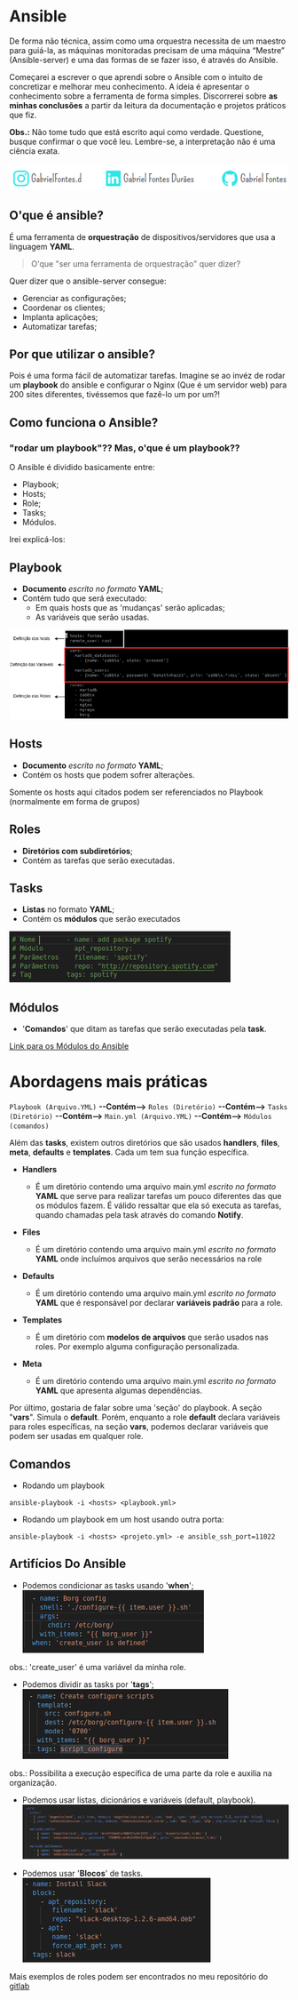 # Ansible
De forma não técnica, assim como uma orquestra necessita de um maestro para guiá-la, as máquinas monitoradas precisam de uma máquina “Mestre” (Ansible-server) e uma das formas de se fazer isso, é através do Ansible.

Começarei a escrever o que aprendi sobre o Ansible com o intuito de concretizar e melhorar meu conhecimento. A ideia é apresentar o conhecimento sobre a ferramenta de forma simples. Discorrerei sobre **as minhas conclusões** a partir da leitura da documentação e projetos práticos que fiz.

**Obs.:** Não tome tudo que está escrito aqui como verdade. Questione, busque confirmar o que você leu. Lembre-se, a interpretação não é uma ciência exata.


![Redes Sociais](Imagem/credencial.png)


## **O'que é ansible?**
É uma ferramenta de **orquestração** de dispositivos/servidores que usa a linguagem **YAML**.


> O'que "ser uma ferramenta de orquestração" quer dizer?

Quer dizer que o ansible-server consegue:

- Gerenciar as configurações;
- Coordenar os clientes;
- Implanta aplicações;
- Automatizar tarefas;

## **Por que utilizar o ansible?**
Pois é uma forma fácil de automatizar tarefas. Imagine se ao invéz de rodar um **playbook** do ansible e configurar o Nginx (Que é um servidor web) para 200 sites diferentes, tivéssemos que fazê-lo um por um?!

## **Como funciona o Ansible?**
### "rodar um playbook"?? Mas, o'que é um playbook??
O Ansible é dividido basicamente entre:

- Playbook;
- Hosts;
- Role;
- Tasks;
- Módulos.

Irei explicá-los:

## **Playbook**

- **Documento** *escrito no formato* **YAML**;
- Contém tudo que será executado:
  -  Em quais hosts que as 'mudanças' serão aplicadas;
  -  As variáveis que serão usadas.

![Playbook](Imagem/playbook.png)

## **Hosts**

- **Documento** *escrito no formato* **YAML**;
- Contém os hosts que podem sofrer alterações.

Somente os hosts aqui citados podem ser referenciados no Playbook (normalmente em forma de grupos)

## **Roles**

- **Diretórios com subdiretórios**;
- Contém as tarefas que serão executadas.

## **Tasks**

- **Listas** no formato **YAML**;
- Contém os **módulos** que serão executados

![Tasks](Imagem/tasks2.png)

## **Módulos**

- '**Comandos**' que ditam as tarefas que serão executadas pela **task**.

[Link para os Módulos do Ansible](https://docs.ansible.com/ansible/latest/modules/list_of_all_modules.html) 

# **Abordagens mais práticas** 
`Playbook (Arquivo.YML)` **--Contém-->** `Roles (Diretório)` **--Contém-->** `Tasks (Diretório)` **--Contém-->** `Main.yml (Arquivo.YML)` **--Contém-->** `Módulos (comandos)`

Além das **tasks**, existem outros diretórios que são usados **handlers**, **files**, **meta**, **defaults** e **templates**. Cada um tem sua função específica.

- **Handlers**
  - É um diretório contendo uma arquivo main.yml *escrito no formato* **YAML**  que serve para realizar tarefas um pouco diferentes das que os módulos fazem. É válido ressaltar que ela só executa as tarefas, quando chamadas pela task através do comando **Notify**.

- **Files**
  - É um diretório contendo uma arquivo main.yml *escrito no formato* **YAML** onde incluímos arquivos que serão necessários na role
    
- **Defaults**
  - É um diretório contendo uma arquivo main.yml *escrito no formato* **YAML** que é responsável por declarar **variáveis padrão** para a role.

- **Templates**
  - É um diretório com **modelos de arquivos** que serão usados nas roles. Por exemplo alguma configuração personalizada.

- **Meta**
  - É um diretório contendo uma arquivo main.yml *escrito no formato* **YAML**  que apresenta algumas dependências.

Por último, gostaria de falar sobre uma 'seção' do playbook. A seção "**vars**". Simula o **default**. Porém, enquanto a role **default** declara variáveis para roles específicas, na seção **vars**, podemos declarar variáveis que podem ser usadas em qualquer role.

## **Comandos**
- Rodando um playbook
```
ansible-playbook -i <hosts> <playbook.yml>
```

- Rodando um playbook em um host usando outra porta:
```
ansible-playbook -i <hosts> <projeto.yml> -e ansible_ssh_port=11022
```


## **Artifícios Do Ansible**

- Podemos condicionar as tasks usando '**when**';\
![when](Imagem/when.png)

obs.: 'create_user' é uma variável da minha role.

- Podemos dividir as tasks por '**tags**';\
![tags](Imagem/tasks.png)

obs.: Possibilita a execução específica de uma parte da role e auxilia na organização.

- Podemos usar listas, dicionários e variáveis (default, playbook).\
![vars](Imagem/lista.png)

- Podemos usar '**Blocos**' de tasks.\
![Blocos](Imagem/Bloco.png)


Mais exemplos de roles podem ser encontrados no meu repositório do [gitlab](https://gitlab.com/GabrielFontes/estagio/-/tree/master/Ansible/roles)